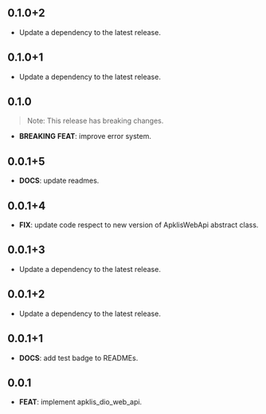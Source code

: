 ## 0.1.0+2

 - Update a dependency to the latest release.

## 0.1.0+1

 - Update a dependency to the latest release.

## 0.1.0

> Note: This release has breaking changes.

 - **BREAKING** **FEAT**: improve error system.

## 0.0.1+5

 - **DOCS**: update readmes.

## 0.0.1+4

 - **FIX**: update code respect to new version of ApklisWebApi abstract class.

## 0.0.1+3

 - Update a dependency to the latest release.

## 0.0.1+2

 - Update a dependency to the latest release.

## 0.0.1+1

 - **DOCS**: add test badge to READMEs.

## 0.0.1

 - **FEAT**: implement apklis_dio_web_api.

